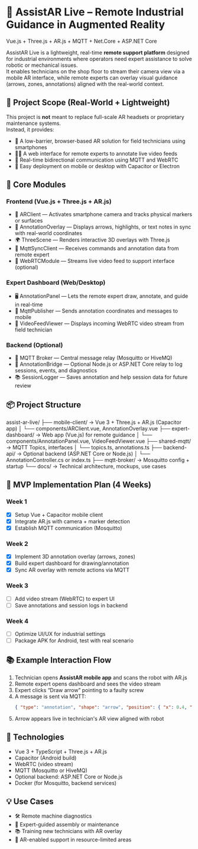 # 🧠 AssistAR Live – Remote Industrial Guidance in Augmented Reality  
Vue.js + Three.js + AR.js + MQTT + Net.Core + ASP.NET Core

AssistAR Live is a lightweight, real-time **remote support platform** designed for industrial environments where operators need expert assistance to solve robotic or mechanical issues.  
It enables technicians on the shop floor to stream their camera view via a mobile AR interface, while remote experts can overlay visual guidance (arrows, zones, annotations) aligned with the real-world context.

## 🎯 Project Scope (Real-World + Lightweight)

This project is **not** meant to replace full-scale AR headsets or proprietary maintenance systems.  
Instead, it provides:
- 📱 A low-barrier, browser-based AR solution for field technicians using smartphones
- 🧑‍💻 A web interface for remote experts to annotate live video feeds
- 🔁 Real-time bidirectional communication using MQTT and WebRTC
- 🔧 Easy deployment on mobile or desktop with Capacitor or Electron

## 🧩 Core Modules

### Frontend (Vue.js + Three.js + AR.js)
- 🎥 ARClient — Activates smartphone camera and tracks physical markers or surfaces
- 🧭 AnnotationOverlay — Displays arrows, highlights, or text notes in sync with real-world coordinates
- 🌍 ThreeScene — Renders interactive 3D overlays with Three.js
- 📡 MqttSyncClient — Receives commands and annotation data from remote expert
- 🧩 WebRTCModule — Streams live video feed to support interface (optional)

### Expert Dashboard (Web/Desktop)
- 🖥 AnnotationPanel — Lets the remote expert draw, annotate, and guide in real-time
- 📡 MqttPublisher — Sends annotation coordinates and messages to mobile
- 🎥 VideoFeedViewer — Displays incoming WebRTC video stream from field technician

### Backend (Optional)
- 💬 MQTT Broker — Central message relay (Mosquitto or HiveMQ)
- 🧠 AnnotationBridge — Optional Node.js or ASP.NET Core relay to log sessions, events, and diagnostics
- 📚 SessionLogger — Saves annotation and help session data for future review

## 📦 Project Structure

assist-ar-live/
├── mobile-client/              → Vue 3 + Three.js + AR.js (Capacitor app)
│   └── components/ARClient.vue, AnnotationOverlay.vue
├── expert-dashboard/          → Web app (Vue.js) for remote guidance
│   └── components/AnnotationPanel.vue, VideoFeedViewer.vue
├── shared-mqtt/               → MQTT Topics, interfaces
│   └── topics.ts, annotations.ts
├── backend-api/               → Optional backend (ASP.NET Core or Node.js)
│   └── AnnotationController.cs or index.ts
├── mqtt-broker/               → Mosquitto config + startup
└── docs/                      → Technical architecture, mockups, use cases

## 🚀 MVP Implementation Plan (4 Weeks)

### Week 1
- [x] Setup Vue + Capacitor mobile client
- [x] Integrate AR.js with camera + marker detection
- [x] Establish MQTT communication (Mosquitto)

### Week 2
- [x] Implement 3D annotation overlay (arrows, zones)
- [x] Build expert dashboard for drawing/annotation
- [x] Sync AR overlay with remote actions via MQTT

### Week 3
- [ ] Add video stream (WebRTC) to expert UI
- [ ] Save annotations and session logs in backend

### Week 4
- [ ] Optimize UI/UX for industrial settings
- [ ] Package APK for Android, test with real scenario

## 📚 Example Interaction Flow

1. Technician opens **AssistAR mobile app** and scans the robot with AR.js
2. Remote expert opens dashboard and sees the video stream
3. Expert clicks “Draw arrow” pointing to a faulty screw
4. A message is sent via MQTT:
   ```json
   { "type": "annotation", "shape": "arrow", "position": { "x": 0.4, "y": 1.2, "z": -0.6 } }
   ```
5. Arrow appears live in technician's AR view aligned with robot

## 🔗 Technologies
- Vue 3 + TypeScript + Three.js + AR.js
- Capacitor (Android build)
- WebRTC (video stream)
- MQTT (Mosquitto or HiveMQ)
- Optional backend: ASP.NET Core or Node.js
- Docker (for Mosquitto, backend services)

## 💡 Use Cases
- 🛠 Remote machine diagnostics
- 🤝 Expert-guided assembly or maintenance
- 📚 Training new technicians with AR overlay
- 📡 AR-enabled support in resource-limited areas
